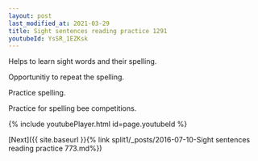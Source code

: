 ```yaml
---
layout: post
last_modified_at: 2021-03-29
title: Sight sentences reading practice 1291
youtubeId: YsSR_1EZKsk
---
```

 
 
Helps to learn sight words and their spelling.

Opportunitiy to repeat the spelling. 

Practice spelling. 
 
Practice for spelling bee competitions. 
 
{% include youtubePlayer.html id=page.youtubeId %}
 
 

[Next]({{ site.baseurl }}{% link  split1/_posts/2016-07-10-Sight sentences reading practice 773.md%})
 
